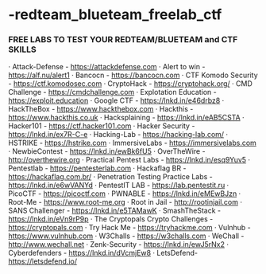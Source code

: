 # -redteam_blueteam_freelab_ctf
### FREE LABS TO TEST YOUR REDTEAM/BLUETEAM and CTF SKILLS
 
· Attack-Defense - https://attackdefense.com
· Alert to win - https://alf.nu/alert1
· Bancocn - https://bancocn.com
· CTF Komodo Security - https://ctf.komodosec.com
· CryptoHack - https://cryptohack.org/
· CMD Challenge - https://cmdchallenge.com
· Explotation Education - https://exploit.education
· Google CTF - https://lnkd.in/e46drbz8
· HackTheBox - https://www.hackthebox.com
· Hackthis - https://www.hackthis.co.uk
· Hacksplaining - https://lnkd.in/eAB5CSTA
· Hacker101 - https://ctf.hacker101.com
· Hacker Security - https://lnkd.in/ex7R-C-e
· Hacking-Lab - https://hacking-lab.com/
· HSTRIKE - https://hstrike.com
· ImmersiveLabs - https://immersivelabs.com
· NewbieContest - https://lnkd.in/ewBk6fU5
· OverTheWire - http://overthewire.org
· Practical Pentest Labs - https://lnkd.in/esq9Yuv5
· Pentestlab - https://pentesterlab.com
· Hackaflag BR - https://hackaflag.com.br/
· Penetration Testing Practice Labs - https://lnkd.in/e6wVANYd
· PentestIT LAB - https://lab.pentestit.ru
· PicoCTF - https://picoctf.com
· PWNABLE - https://lnkd.in/eMEwBJzn
· Root-Me - https://www.root-me.org
· Root in Jail - http://rootinjail.com
· SANS Challenger - https://lnkd.in/e5TAMawK
· SmashTheStack - https://lnkd.in/eVn9rP9p
· The Cryptopals Crypto Challenges - https://cryptopals.com
· Try Hack Me - https://tryhackme.com
· Vulnhub - https://www.vulnhub.com
· W3Challs - https://w3challs.com
· WeChall - http://www.wechall.net
· Zenk-Security - https://lnkd.in/ewJ5rNx2
· Cyberdefenders - https://lnkd.in/dVcmjEw8
· LetsDefend- https://letsdefend.io/ 
 
